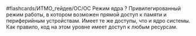 #flashcards/ИТМО_гейдев/ОС/ОС 
Режим ядра
?
Привилегированный режим работы, в котором возможен прямой доступ к памяти и периферийным устройствам. Имеет те же доступы, что и ядро системы. Как правило, код на этом уровне имеет доступ к любым ресурсам.